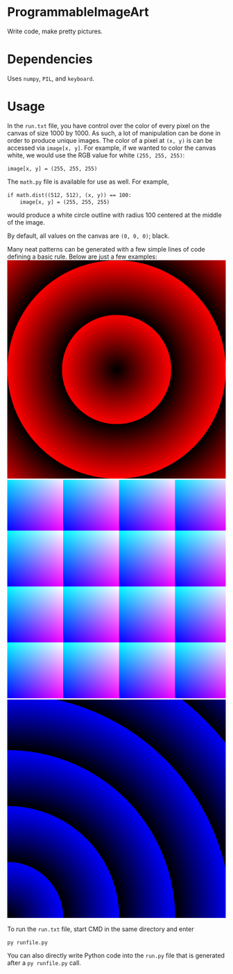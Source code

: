 # ProgrammableImageArt
Write code, make pretty pictures.

# Dependencies
Uses ```numpy```, ```PIL```, and ```keyboard```.

# Usage
In the ```run.txt``` file, you have control over the color of every pixel on the canvas of size 1000 by 1000. As such, a lot of manipulation can be done in order to produce unique images. The color of a pixel at ```(x, y)``` is can be accessed via ```image[x, y]```. For example, if we wanted to color the canvas white, we would use the RGB value for white ```(255, 255, 255)```:
```
image[x, y] = (255, 255, 255)
```
The ```math.py``` file is available for use as well. For example,
```
if math.dist((512, 512), (x, y)) == 100:
    image[x, y] = (255, 255, 255)
```
would produce a white circle outline with radius 100 centered at the middle of the image.

By default, all values on the canvas are ```(0, 0, 0)```; black.

Many neat patterns can be generated with a few simple lines of code defining a basic rule. Below are just a few examples:
![sin](https://github.com/SeanJxie/ProgrammableImageArt/blob/main/samples/sin.png)
![grad](https://github.com/SeanJxie/ProgrammableImageArt/blob/main/samples/gradient.png)
![waves](https://github.com/SeanJxie/ProgrammableImageArt/blob/main/samples/waves.png)

To run the ```run.txt``` file, start CMD in the same directory and enter
```
py runfile.py
```


You can also directly write Python code into the ```run.py``` file that is generated after a ```py runfile.py``` call.
